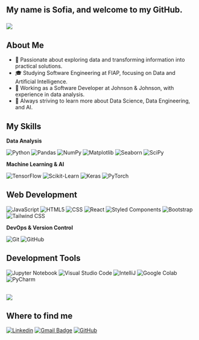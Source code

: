 <h2 align="left">My name is Sofia, and welcome to my GitHub.</h2>

###

![](https://komarev.com/ghpvc/?username=sofiasawczenko&color=006bed)

###

## About Me

- 🤔 Passionate about exploring data and transforming information into practical solutions.
- 🎓 Studying Software Engineering at FIAP, focusing on Data and Artificial Intelligence.
- 💼 Working as a Software Developer at Johnson & Johnson, with experience in data analysis.
- 🌱 Always striving to learn more about Data Science, Data Engineering, and AI.

## My Skills

**Data Analysis**

![Python](https://img.shields.io/badge/-Python-FFFFFF?style=flat&logo=python&logoColor=3776AB)
![Pandas](https://img.shields.io/badge/-Pandas-FFFFFF?style=flat&logo=pandas&logoColor=150458)
![NumPy](https://img.shields.io/badge/-NumPy-FFFFFF?style=flat&logo=numpy&logoColor=013243)
![Matplotlib](https://img.shields.io/badge/-Matplotlib-FFFFFF?style=flat&logo=matplotlib&logoColor=003366)
![Seaborn](https://img.shields.io/badge/-Seaborn-FFFFFF?style=flat&logo=seaborn&logoColor=2377B7)
![SciPy](https://img.shields.io/badge/-SciPy-FFFFFF?style=flat&logo=scipy&logoColor=8CA1AF)

**Machine Learning & AI**

![TensorFlow](https://img.shields.io/badge/-TensorFlow-FFFFFF?style=flat&logo=tensorflow&logoColor=FF6F00)
![Scikit-Learn](https://img.shields.io/badge/-Scikit--Learn-FFFFFF?style=flat&logo=scikit-learn&logoColor=F7931E)
![Keras](https://img.shields.io/badge/-Keras-FFFFFF?style=flat&logo=keras&logoColor=D00000)
![PyTorch](https://img.shields.io/badge/-PyTorch-FFFFFF?style=flat&logo=pytorch&logoColor=EE4C2C)

## Web Development

![JavaScript](https://img.shields.io/badge/-JavaScript-FFFFFF?style=flat&logo=javascript&logoColor=F7DF1E)
![HTML5](https://img.shields.io/badge/-HTML5-FFFFFF?style=flat&logo=HTML5&logoColor=E34F26)
![CSS](https://img.shields.io/badge/-CSS-FFFFFF?style=flat&logo=CSS3&logoColor=1572B6)
![React](https://img.shields.io/badge/-React-FFFFFF?style=flat&logo=react&logoColor=61DAFB)
![Styled Components](https://img.shields.io/badge/-Styled%20Components-FFFFFF?style=flat&logo=styled-components&logoColor=DB7093)
![Bootstrap](https://img.shields.io/badge/-Bootstrap-FFFFFF?style=flat&logo=bootstrap&logoColor=7952B3)
![Tailwind CSS](https://img.shields.io/badge/-Tailwind%20CSS-FFFFFF?style=flat&logo=tailwind-css&logoColor=38B2AC)

**DevOps & Version Control**

![Git](https://img.shields.io/badge/-Git-FFFFFF?style=flat&logo=git&logoColor=F05032)
![GitHub](https://img.shields.io/badge/-GitHub-FFFFFF?style=flat&logo=github&logoColor=181717)

## Development Tools

![Jupyter Notebook](https://img.shields.io/badge/-Jupyter%20Notebook-FFFFFF?style=flat&logo=jupyter&logoColor=F37626)
![Visual Studio Code](https://img.shields.io/badge/-Visual%20Studio%20Code-FFFFFF?style=flat&logo=visual-studio-code&logoColor=007ACC)
![IntelliJ](https://img.shields.io/badge/-IntelliJ%20IDEA-FFFFFF?style=flat&logo=intellij-idea&logoColor=2C2255)
![Google Colab](https://img.shields.io/badge/-Google%20Colab-FFFFFF?style=flat&logo=googlecolab&logoColor=F9AB00)
![PyCharm](https://img.shields.io/badge/-PyCharm-FFFFFF?style=flat&logo=pycharm&logoColor=000000)


<br/>

<a href="https://github.com/sofiasawczenko" title="Sofia's Profile">
  <img src="https://github-readme-stats.vercel.app/api/top-langs/?username=sofiasawczenko&theme=light&hide_border=false&include_all_commits=true&count_private=true&layout=compact" />
</a>

## Where to find me

[![Linkedin](https://img.shields.io/badge/-sofiasawczenko-blue?style=flat-square&logo=Linkedin&logoColor=white&link=https://www.linkedin.com/in/sofia-sawczenko/)](https://www.linkedin.com/in/sofia-sawczenko/)
[![Gmail Badge](https://img.shields.io/badge/-sofiawko@gmail.com-006bed?style=flat-square&logo=Gmail&logoColor=white&link=mailto:sofiawko@gmail.com)](mailto:sofiawko@gmail.com)
[![GitHub](https://img.shields.io/github/followers/sofiasawczenko?label=follow&style=social)](https://github.com/sofiasawczenko)
